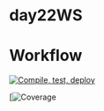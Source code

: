 # day22WS
# Workflow

[![Compile, test, deploy](https://github.com/tngye/day22WS/actions/workflows/main.yaml/badge.svg)](https://github.com/tngye/day22WS/actions/workflows/main.yaml)

[![Coverage](https://dospaces.sgp1.digitaloceanspaces.com/coverage/day22WS/jacoco.svg)

